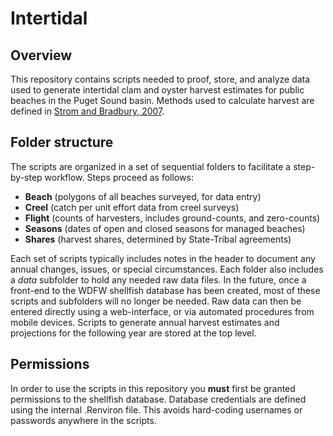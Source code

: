 
# Intertidal

## Overview

This repository contains scripts needed to proof, store, and analyze
data used to generate intertidal clam and oyster harvest estimates for
public beaches in the Puget Sound basin. Methods used to calculate
harvest are defined in [Strom and
Bradbury, 2007](https://wdfw.wa.gov/publications/00944).

## Folder structure

The scripts are organized in a set of sequential folders to facilitate a
step-by-step workflow. Steps proceed as follows:

  - **Beach** (polygons of all beaches surveyed, for data entry)
  - **Creel** (catch per unit effort data from creel surveys)
  - **Flight** (counts of harvesters, includes ground-counts, and
    zero-counts)
  - **Seasons** (dates of open and closed seasons for managed beaches)
  - **Shares** (harvest shares, determined by State-Tribal agreements)

Each set of scripts typically includes notes in the header to document
any annual changes, issues, or special circumstances. Each folder also
includes a *data* subfolder to hold any needed raw data files. In the
future, once a front-end to the WDFW shellfish database has been
created, most of these scripts and subfolders will no longer be needed.
Raw data can then be entered directly using a web-interface, or via
automated procedures from mobile devices. Scripts to generate annual
harvest estimates and projections for the following year are stored at
the top level.

## Permissions

In order to use the scripts in this repository you **must** first be
granted permissions to the shellfish database. Database credentials are
defined using the internal .Renviron file. This avoids hard-coding
usernames or passwords anywhere in the scripts.
